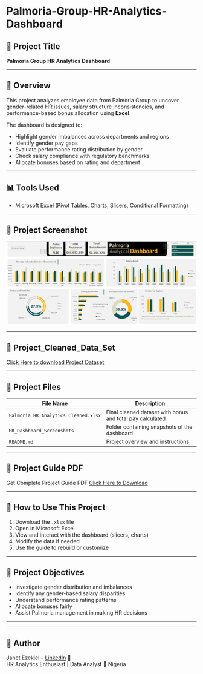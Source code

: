 # Palmoria-Group-HR-Analytics-Dashboard

## 📂 Project Title

**Palmoria Group HR Analytics Dashboard**

---

## 📝 Overview

This project analyzes employee data from Palmoria Group to uncover gender-related HR issues, salary structure inconsistencies, and performance-based bonus allocation using **Excel**.

The dashboard is designed to:

* Highlight gender imbalances across departments and regions
* Identify gender pay gaps
* Evaluate performance rating distribution by gender
* Check salary compliance with regulatory benchmarks
* Allocate bonuses based on rating and department

---

## 📊 Tools Used

* Microsoft Excel (Pivot Tables, Charts, Slicers, Conditional Formatting)

---
## 📌 Project Screenshot

![image](https://raw.githubusercontent.com/janny2967/Palmoria-Group-HR-Analytics-Dashboard/dbeb47d7970a13b4ac1b221591fbda47047745d8/Palmoria%20Analytics.jpg)

---

## 📂 Project_Cleaned_Data_Set
[Click Here to download Project Dataset](https://github.com/janny2967/Palmoria-Group-HR-Analytics-Dashboard/blob/4f5bf7c33677b6930d66543782fccf7cdce2066c/Palmoria_HR_Analytics_Cleaned.xlsx)


---

## 📂 Project Files

| File Name                                   | Description                                               |
| ------------------------------------------- | --------------------------------------------------------- |
| `Palmoria_HR_Analytics_Cleaned.xlsx`        | Final cleaned dataset with bonus and total pay calculated |
| `HR_Dashboard_Screenshots`                  | Folder containing snapshots of the dashboard              |
| `README.md`                                 | Project overview and instructions                         |

---


## 📂 Project Guide PDF
Get Complete Project Guide PDF [Click Here to Download](https://github.com/janny2967/Palmoria-Group-HR-Analytics-Dashboard/commit/8021c74bbd32513de9f3f774ac5d3f697f9f8336#diff-ef8732e4b98aed9a8df1947d9bd3072198b132e2eafdd5e38a8919276479084a)


---

## 🚀 How to Use This Project

1. Download the `.xlsx` file
2. Open in Microsoft Excel
3. View and interact with the dashboard (slicers, charts)
4. Modify the data if needed
5. Use the guide to rebuild or customize

---

## 📌 Project Objectives

* Investigate gender distribution and imbalances
* Identify any gender-based salary disparities
* Understand performance rating patterns
* Allocate bonuses fairly
* Assist Palmoria management in making HR decisions

---
---

## 🧠 Author
Janet Ezekiel – [LinkedIn](https://www.linkedin.com/in/janet-ezekiel-1183a0372?utm_source=share&utm_campaign=share_via&utm_content=profile&utm_medium=android_app) 🔗  
HR Analytics Enthusiast | Data Analyst
📍 Nigeria

